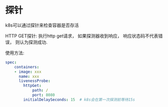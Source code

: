 # 探针

k8s可以通过探针来检查容器是否存活

HTTP GET探针:  执行http get请求， 如果探测器收到响应， 响应状态码不代表错误， 则认为探测成功.

使用方法:
```yml
spec:
    containers:
    - image: xxx
      name: xxx
      livenessProbe:
        httpGet:
            path: /
            port: 8080
        initialDelaySeconds: 15  # k8s会在第一次探测前等待15s
```

